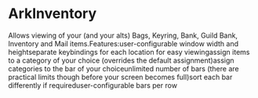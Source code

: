 # ArkInventory

Allows viewing of your (and your alts) Bags, Keyring, Bank, Guild Bank, Inventory and Mail items.Features:user-configurable window width and heightseparate keybindings for each location for easy viewingassign items to a category of your choice (overrides the default assignment)assign categories to the bar of your choiceunlimited number of bars (there are practical limits though before your screen becomes full)sort each bar differently if requireduser-configurable bars per row
